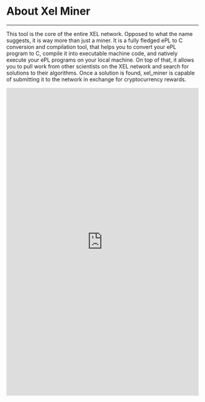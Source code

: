 <!-- TITLE: Xel Miner About -->
<!-- SUBTITLE: A quick summary of Xel Miner About -->

# About Xel Miner
-----

This tool is the core of the entire XEL network. Opposed to what the name suggests, it is way more than just a miner. It is a fully fledged ePL to C conversion and compilation tool, that helps you to convert your ePL program to C, compile it into executable machine code, and natively execute your ePL programs on your local machine. On top of that, it allows you to pull work from other scientists on the XEL network and search for solutions to their algorithms. Once a solution is found, xel_miner is capable of submitting it to the network in exchange for cryptocurrency rewards.

<div style="width:100%;height:0px;position:relative;padding-bottom:160.000%;"><iframe src="https://streamable.com/s/3p6pr/gidmmu" frameborder="0" width="100%" height="100%" allowfullscreen style="width:100%;height:100%;position:absolute;left:0px;top:0px;overflow:hidden;"></iframe></div>